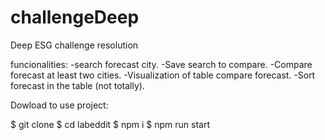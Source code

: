 # challengeDeep
Deep ESG challenge resolution

funcionalities:
-search forecast city.
-Save search to compare.
-Compare forecast at least two cities.
-Visualization of table compare forecast.
-Sort forecast in the table (not totally).

Dowload to use project:

$ git clone
$ cd labeddit
$ npm i
$ npm run start
